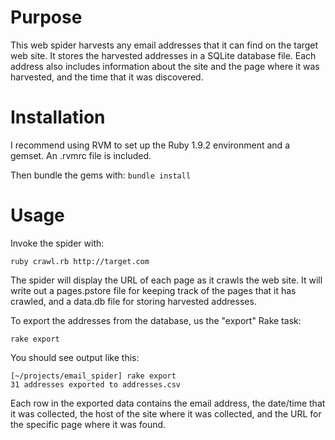 # Purpose

This web spider harvests any email addresses that it can find on the target web site.  It stores the
harvested addresses in a SQLite database file.  Each address also includes information about the site
and the page where it was harvested, and the time that it was discovered.

# Installation

I recommend using RVM to set up the Ruby 1.9.2 environment and a gemset.  An .rvmrc file is included.

Then bundle the gems with: `bundle install`

# Usage

Invoke the spider with:

    ruby crawl.rb http://target.com

The spider will display the URL of each page as it crawls the web site.  It will write out a pages.pstore
file for keeping track of the pages that it has crawled, and a data.db file for storing harvested
addresses.

To export the addresses from the database, us the "export" Rake task:

    rake export

You should see output like this:

    [~/projects/email_spider] rake export
    31 addresses exported to addresses.csv

Each row in the exported data contains the email address, the date/time that it was collected, the host
of the site where it was collected, and the URL for the specific page where it was found.
